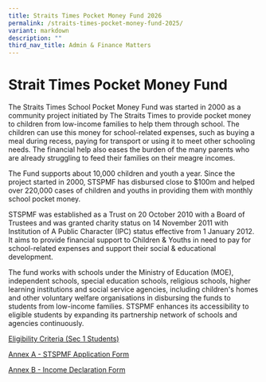 ```yaml
---
title: Straits Times Pocket Money Fund 2026
permalink: /straits-times-pocket-money-fund-2025/
variant: markdown
description: ""
third_nav_title: Admin & Finance Matters
---
```

# **Strait Times Pocket Money Fund**

The Straits Times School Pocket Money Fund was started in 2000 as a community project initiated by The Straits Times to provide pocket money to children from low-income families to help them through school. The children can use this money for school-related expenses, such as buying a meal during recess, paying for transport or using it to meet other schooling needs. The financial help also eases the burden of the many parents who are already struggling to feed their families on their meagre incomes.

The Fund supports about 10,000 children and youth a year. Since the project started in 2000, STSPMF has disbursed close to $100m and helped over 220,000 cases of children and youths in providing them with monthly school pocket money.

STSPMF was established as a Trust on 20 October 2010 with a Board of Trustees and was granted charity status on 14 November 2011 with Institution of A Public Character (IPC) status effective from 1 January 2012. It aims to provide financial support to Children & Youths in need to pay for school-related expenses and support their social & educational development.

The fund works with schools under the Ministry of Education (MOE), independent schools, special education schools, religious schools, higher learning institutions and social service agencies, including children's homes and other voluntary welfare organisations in disbursing the funds to students from low-income families. STSPMF enhances its accessibility to eligible students by expanding its partnership network of schools and agencies continuously. 

[Eligibility Criteria (Sec 1 Students)](/files/poster__Sec1_.pdf)


[Annex A - STSPMF Application Form](/files/Annex_A___2025_STSPMF_Application_Form_for_schools_sec_1_.pdf)

[Annex B - Income Declaration Form](/files/Annex_B___Income_declaration_form.pdf)